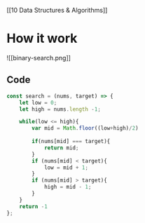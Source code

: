 [[10 Data Structures & Algorithms]]
# How it work
![[binary-search.png]]
## Code
```javascript
const search = (nums, target) => {
    let low = 0;
    let high = nums.length -1;

    while(low <= high){
        var mid = Math.floor((low+high)/2)
				
        if(nums[mid] === target){
            return mid;
        }
        if (nums[mid] < target){
            low = mid + 1;
        }
        if (nums[mid] > target){
            high = mid - 1;
        }
    }
    return -1
};
```